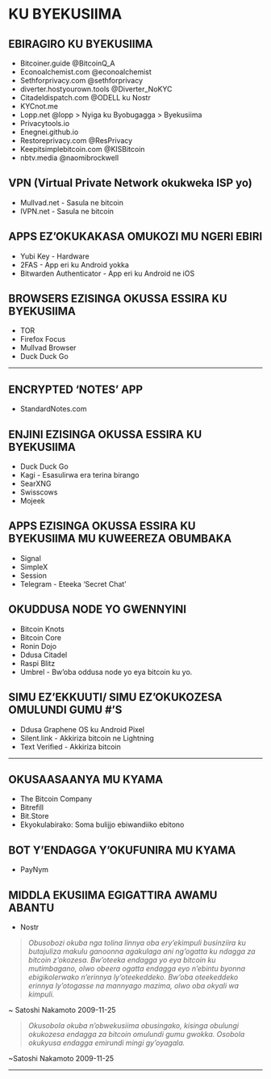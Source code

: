 # KU BYEKUSIIMA
## EBIRAGIRO KU BYEKUSIIMA
* Bitcoiner.guide @BitcoinQ_A
* Econoalchemist.com @econoalchemist
* Sethforprivacy.com @sethforprivacy
* diverter.hostyourown.tools @Diverter_NoKYC
* Citadeldispatch.com @ODELL ku Nostr
* KYCnot.me
* Lopp.net @lopp > Nyiga ku Byobugagga > Byekusiima
* Privacytools.io
* Enegnei.github.io
* Restoreprivacy.com @ResPrivacy
* Keepitsimplebitcoin.com @KISBitcoin
* nbtv.media @naomibrockwell

## VPN (Virtual Private Network okukweka ISP yo)
* Mullvad.net - Sasula ne bitcoin
* IVPN.net - Sasula ne bitcoin

## APPS EZ’OKUKAKASA OMUKOZI MU NGERI EBIRI
* Yubi Key - Hardware
* 2FAS - App eri ku Android yokka
* Bitwarden Authenticator - App eri ku Android ne iOS

## BROWSERS EZISINGA OKUSSA ESSIRA KU BYEKUSIIMA
* TOR
* Firefox Focus
* Mullvad Browser
* Duck Duck Go
---
## ENCRYPTED ‘NOTES’ APP
* StandardNotes.com
## ENJINI EZISINGA OKUSSA ESSIRA KU BYEKUSIIMA
* Duck Duck Go
* Kagi - Esasulirwa era terina birango
* SearXNG
* Swisscows
* Mojeek

## APPS EZISINGA OKUSSA ESSIRA KU BYEKUSIIMA MU KUWEEREZA OBUMBAKA
* Signal
* SimpleX
* Session
* Telegram - Eteeka ‘Secret Chat'
## OKUDDUSA NODE YO GWENNYINI
* Bitcoin Knots
* Bitcoin Core
* Ronin Dojo
* Ddusa Citadel
* Raspi Blitz
* Umbrel - Bw’oba oddusa node yo eya bitcoin ku yo.
## SIMU EZ’EKKUUTI/ SIMU EZ’OKUKOZESA OMULUNDI GUMU #’S
* Ddusa Graphene OS ku Android Pixel
* Silent.link - Akkiriza bitcoin ne Lightning
* Text Verified - Akkiriza bitcoin

---

## OKUSAASAANYA MU KYAMA
* The Bitcoin Company
* Bitrefill
* Bit.Store
* Ekyokulabirako: Soma bulijjo ebiwandiiko ebitono
## BOT Y’ENDAGGA Y’OKUFUNIRA MU KYAMA
* PayNym
## MIDDLA EKUSIIMA EGIGATTIRA AWAMU ABANTU
* Nostr

>*Obusobozi okuba nga tolina linnya oba
ery’ekimpuli businziira ku butajuliza
makulu ganoonna agakulaga ani
ng’ogatta ku ndagga za bitcoin z’okozesa.
Bw’oteeka endagga yo eya
bitcoin ku mutimbagano, olwo obeera
ogatta endagga eyo n’ebintu byonna
ebigikolerwako n’erinnya ly’oteekeddeko.
Bw’oba oteekeddeko erinnya
ly’otogasse na mannyago mazima, olwo
oba okyali wa kimpuli.*

~ Satoshi Nakamoto 2009-11-25

>*Okusobola okuba n’obwekusiima obusingako, kisinga obulungi okukozesa
endagga za bitcoin omulundi gumu gwokka. Osobola
okukyusa endagga emirundi mingi gy’oyagala.*

~Satoshi Nakamoto 2009-11-25

---
